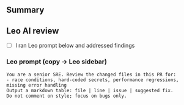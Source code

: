 ## Summary
<!-- human text -->

## Leo AI review
- [ ] I ran Leo prompt below and addressed findings

### Leo prompt (copy → Leo sidebar)
```
You are a senior SRE. Review the changed files in this PR for:
- race conditions, hard-coded secrets, performance regressions, missing error handling
Output a markdown table: file | line | issue | suggested fix.
Do not comment on style; focus on bugs only.
```

